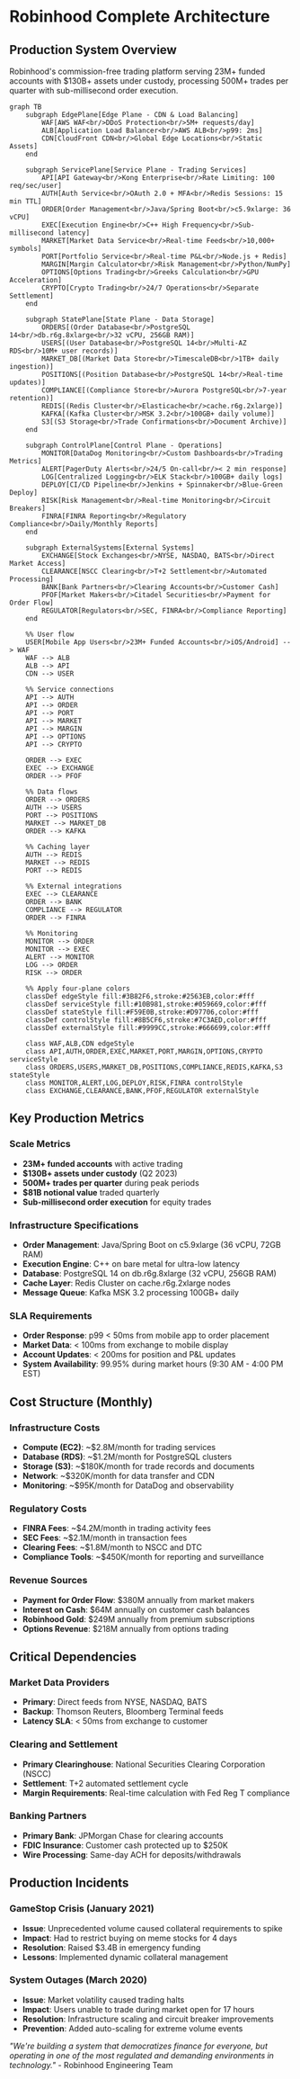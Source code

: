 # Robinhood Complete Architecture

## Production System Overview

Robinhood's commission-free trading platform serving 23M+ funded accounts with $130B+ assets under custody, processing 500M+ trades per quarter with sub-millisecond order execution.

```mermaid
graph TB
    subgraph EdgePlane[Edge Plane - CDN & Load Balancing]
        WAF[AWS WAF<br/>DDoS Protection<br/>5M+ requests/day]
        ALB[Application Load Balancer<br/>AWS ALB<br/>p99: 2ms]
        CDN[CloudFront CDN<br/>Global Edge Locations<br/>Static Assets]
    end

    subgraph ServicePlane[Service Plane - Trading Services]
        API[API Gateway<br/>Kong Enterprise<br/>Rate Limiting: 100 req/sec/user]
        AUTH[Auth Service<br/>OAuth 2.0 + MFA<br/>Redis Sessions: 15 min TTL]
        ORDER[Order Management<br/>Java/Spring Boot<br/>c5.9xlarge: 36 vCPU]
        EXEC[Execution Engine<br/>C++ High Frequency<br/>Sub-millisecond latency]
        MARKET[Market Data Service<br/>Real-time Feeds<br/>10,000+ symbols]
        PORT[Portfolio Service<br/>Real-time P&L<br/>Node.js + Redis]
        MARGIN[Margin Calculator<br/>Risk Management<br/>Python/NumPy]
        OPTIONS[Options Trading<br/>Greeks Calculation<br/>GPU Acceleration]
        CRYPTO[Crypto Trading<br/>24/7 Operations<br/>Separate Settlement]
    end

    subgraph StatePlane[State Plane - Data Storage]
        ORDERS[(Order Database<br/>PostgreSQL 14<br/>db.r6g.8xlarge<br/>32 vCPU, 256GB RAM)]
        USERS[(User Database<br/>PostgreSQL 14<br/>Multi-AZ RDS<br/>10M+ user records)]
        MARKET_DB[(Market Data Store<br/>TimescaleDB<br/>1TB+ daily ingestion)]
        POSITIONS[(Position Database<br/>PostgreSQL 14<br/>Real-time updates)]
        COMPLIANCE[(Compliance Store<br/>Aurora PostgreSQL<br/>7-year retention)]
        REDIS[(Redis Cluster<br/>Elasticache<br/>cache.r6g.2xlarge)]
        KAFKA[(Kafka Cluster<br/>MSK 3.2<br/>100GB+ daily volume)]
        S3[(S3 Storage<br/>Trade Confirmations<br/>Document Archive)]
    end

    subgraph ControlPlane[Control Plane - Operations]
        MONITOR[DataDog Monitoring<br/>Custom Dashboards<br/>Trading Metrics]
        ALERT[PagerDuty Alerts<br/>24/5 On-call<br/>< 2 min response]
        LOG[Centralized Logging<br/>ELK Stack<br/>100GB+ daily logs]
        DEPLOY[CI/CD Pipeline<br/>Jenkins + Spinnaker<br/>Blue-Green Deploy]
        RISK[Risk Management<br/>Real-time Monitoring<br/>Circuit Breakers]
        FINRA[FINRA Reporting<br/>Regulatory Compliance<br/>Daily/Monthly Reports]
    end

    subgraph ExternalSystems[External Systems]
        EXCHANGE[Stock Exchanges<br/>NYSE, NASDAQ, BATS<br/>Direct Market Access]
        CLEARANCE[NSCC Clearing<br/>T+2 Settlement<br/>Automated Processing]
        BANK[Bank Partners<br/>Clearing Accounts<br/>Customer Cash]
        PFOF[Market Makers<br/>Citadel Securities<br/>Payment for Order Flow]
        REGULATOR[Regulators<br/>SEC, FINRA<br/>Compliance Reporting]
    end

    %% User flow
    USER[Mobile App Users<br/>23M+ Funded Accounts<br/>iOS/Android] --> WAF
    WAF --> ALB
    ALB --> API
    CDN --> USER

    %% Service connections
    API --> AUTH
    API --> ORDER
    API --> PORT
    API --> MARKET
    API --> MARGIN
    API --> OPTIONS
    API --> CRYPTO

    ORDER --> EXEC
    EXEC --> EXCHANGE
    ORDER --> PFOF

    %% Data flows
    ORDER --> ORDERS
    AUTH --> USERS
    PORT --> POSITIONS
    MARKET --> MARKET_DB
    ORDER --> KAFKA

    %% Caching layer
    AUTH --> REDIS
    MARKET --> REDIS
    PORT --> REDIS

    %% External integrations
    EXEC --> CLEARANCE
    ORDER --> BANK
    COMPLIANCE --> REGULATOR
    ORDER --> FINRA

    %% Monitoring
    MONITOR --> ORDER
    MONITOR --> EXEC
    ALERT --> MONITOR
    LOG --> ORDER
    RISK --> ORDER

    %% Apply four-plane colors
    classDef edgeStyle fill:#3B82F6,stroke:#2563EB,color:#fff
    classDef serviceStyle fill:#10B981,stroke:#059669,color:#fff
    classDef stateStyle fill:#F59E0B,stroke:#D97706,color:#fff
    classDef controlStyle fill:#8B5CF6,stroke:#7C3AED,color:#fff
    classDef externalStyle fill:#9999CC,stroke:#666699,color:#fff

    class WAF,ALB,CDN edgeStyle
    class API,AUTH,ORDER,EXEC,MARKET,PORT,MARGIN,OPTIONS,CRYPTO serviceStyle
    class ORDERS,USERS,MARKET_DB,POSITIONS,COMPLIANCE,REDIS,KAFKA,S3 stateStyle
    class MONITOR,ALERT,LOG,DEPLOY,RISK,FINRA controlStyle
    class EXCHANGE,CLEARANCE,BANK,PFOF,REGULATOR externalStyle
```

## Key Production Metrics

### Scale Metrics
- **23M+ funded accounts** with active trading
- **$130B+ assets under custody** (Q2 2023)
- **500M+ trades per quarter** during peak periods
- **$81B notional value** traded quarterly
- **Sub-millisecond order execution** for equity trades

### Infrastructure Specifications
- **Order Management**: Java/Spring Boot on c5.9xlarge (36 vCPU, 72GB RAM)
- **Execution Engine**: C++ on bare metal for ultra-low latency
- **Database**: PostgreSQL 14 on db.r6g.8xlarge (32 vCPU, 256GB RAM)
- **Cache Layer**: Redis Cluster on cache.r6g.2xlarge nodes
- **Message Queue**: Kafka MSK 3.2 processing 100GB+ daily

### SLA Requirements
- **Order Response**: p99 < 50ms from mobile app to order placement
- **Market Data**: < 100ms from exchange to mobile display
- **Account Updates**: < 200ms for position and P&L updates
- **System Availability**: 99.95% during market hours (9:30 AM - 4:00 PM EST)

## Cost Structure (Monthly)

### Infrastructure Costs
- **Compute (EC2)**: ~$2.8M/month for trading services
- **Database (RDS)**: ~$1.2M/month for PostgreSQL clusters
- **Storage (S3)**: ~$180K/month for trade records and documents
- **Network**: ~$320K/month for data transfer and CDN
- **Monitoring**: ~$95K/month for DataDog and observability

### Regulatory Costs
- **FINRA Fees**: ~$4.2M/month in trading activity fees
- **SEC Fees**: ~$2.1M/month in transaction fees
- **Clearing Fees**: ~$1.8M/month to NSCC and DTC
- **Compliance Tools**: ~$450K/month for reporting and surveillance

### Revenue Sources
- **Payment for Order Flow**: $380M annually from market makers
- **Interest on Cash**: $64M annually on customer cash balances
- **Robinhood Gold**: $249M annually from premium subscriptions
- **Options Revenue**: $218M annually from options trading

## Critical Dependencies

### Market Data Providers
- **Primary**: Direct feeds from NYSE, NASDAQ, BATS
- **Backup**: Thomson Reuters, Bloomberg Terminal feeds
- **Latency SLA**: < 50ms from exchange to customer

### Clearing and Settlement
- **Primary Clearinghouse**: National Securities Clearing Corporation (NSCC)
- **Settlement**: T+2 automated settlement cycle
- **Margin Requirements**: Real-time calculation with Fed Reg T compliance

### Banking Partners
- **Primary Bank**: JPMorgan Chase for clearing accounts
- **FDIC Insurance**: Customer cash protected up to $250K
- **Wire Processing**: Same-day ACH for deposits/withdrawals

## Production Incidents

### GameStop Crisis (January 2021)
- **Issue**: Unprecedented volume caused collateral requirements to spike
- **Impact**: Had to restrict buying on meme stocks for 4 days
- **Resolution**: Raised $3.4B in emergency funding
- **Lessons**: Implemented dynamic collateral management

### System Outages (March 2020)
- **Issue**: Market volatility caused trading halts
- **Impact**: Users unable to trade during market open for 17 hours
- **Resolution**: Infrastructure scaling and circuit breaker improvements
- **Prevention**: Added auto-scaling for extreme volume events

*"We're building a system that democratizes finance for everyone, but operating in one of the most regulated and demanding environments in technology."* - Robinhood Engineering Team
